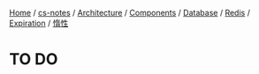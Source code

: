 [Home](https://mengxianbin.github.io) /
[cs-notes](https://mengxianbin.github.io/cs-notes/site) /
[Architecture](https://mengxianbin.github.io/cs-notes/site/Architecture) /
[Components](https://mengxianbin.github.io/cs-notes/site/Architecture/Components) /
[Database](https://mengxianbin.github.io/cs-notes/site/Architecture/Components/Database) /
[Redis](https://mengxianbin.github.io/cs-notes/site/Architecture/Components/Database/Redis) /
[Expiration](https://mengxianbin.github.io/cs-notes/site/Architecture/Components/Database/Redis/Expiration) /
[惰性](https://mengxianbin.github.io/cs-notes/site/Architecture/Components/Database/Redis/Expiration/%E6%83%B0%E6%80%A7)

# TO DO
